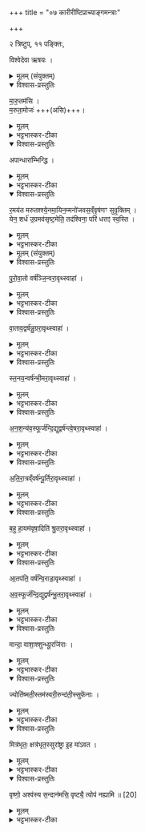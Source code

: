 +++
title = "०७ कारीरीष्टिप्राच्याङ्गमन्त्राः"

+++

२ त्रिष्टुप्, ११ पङ्क्तिः,  

विश्वेदेवा ऋषयः ।
<details><summary>मूलम् (संयुक्तम्)</summary>

मा॒रु॒तम॑सि म॒रुता॒मोजो॒ऽपान्धारा॑म्भिन्द्धि
</details>

<details open><summary>विश्वास-प्रस्तुतिः</summary>

मा॒रु॒तम॑सि ।  
म॒रुता॒मोजः॑ +++(असि)+++।  
</details>

<details><summary>मूलम्</summary>

मा॒रु॒तम॑सि ।  
म॒रुता॒मोजः॑ +++(असि)+++।  
</details>

<details><summary>भट्टभास्कर-टीका</summary>

1अथ कारीरिमन्त्राः । तत्र यजमानः कृष्णं वासः कृष्णतूषं परिधत्ते - मारुतमसीति यजुषा ॥ अत्राहुः -
होतॄन्प्रवर्ग्यकाण्डं च याश्चोपनिषदो विदुः ।  
अरुणाम्नायविधिश्चैव काठके परिकीर्तितौ ॥  
रुद्रा नारायणश्चैव मेधो यश्चैव पित्रियः ।  
एतदारण्यकं सर्वं नाव्रती श्रोतुमर्हति ॥  
कारीर्यश्चापि पित्र्याश्च दिवाकीर्त्येति येषु च ।  
रुद्रास्सन्ततिरित्येतावनुवाकौ च सात्रिकौ ॥  
होतृविध्यवसाने चाप्यनुवाकचतुष्टयम् ।  
सूक्तेषु सूक्तं यत्सौर्यं मेधो यश्चैव पित्रियः ॥  
काठकानि च सर्वाणि सर्वाण्यारण्यकानि च ।  
दिवाकीर्त्यानि शाखायामेतावन्तीह धारणा ॥   
कल्पे पितृविधिश्चैव प्रवर्ग्यविधिरेव च ।   
काठकानां विधिश्चैव कारीरीविधिरेव च ॥  
अरुणाम्नायविधिश्चैव शतरुद्रविधिस्तथा ।  
कल्पेषु च य आम्नाता मन्त्रास्तानप्यतन्द्रितः ॥  
यथाव्रतमुपाकृत्य अधीयीतेति चोच्यते ॥ इति ॥  

वास आमन्त्र्योच्यते - हे वासः मारुतं मरुतां संबन्धि त्वमसि, मरुतां ओजो बलं त्वमसि ; त्वदधीनबलत्वात्तेषाम् । ]
</details>

<details open><summary>विश्वास-प्रस्तुतिः</summary>

अपान्धारा॑म्भिन्द्धि ।
</details>

<details><summary>मूलम्</summary>

अपान्धारा॑म्भिन्द्धि ।
</details>

<details><summary>भट्टभास्कर-टीका</summary>

अतोपां धारां भिन्धि पातय । यद्वा - अपां धारयितारं मेघं भिन्धि । लिङ्गव्यत्ययः । अपां धारयित्री वा मेघपङ्क्तिं भिन्धि ॥
</details>

<details open><summary>विश्वास-प्रस्तुतिः</summary>

र॒मय॑त मरुतश्श्ये॒नमा॒यिन॒म्मनो॑जवस॒व्ँवृष॑णꣳ सुवृ॒क्तिम् ।   
येन॒ शर्ध॑ उ॒ग्रमव॑सृष्ट॒मेति॒ तद॑श्विना॒ परि॑ धत्तꣵ स्व॒स्ति ।
</details>

<details><summary>मूलम्</summary>

र॒मय॑त मरुतश्श्ये॒नमा॒यिन॒म्मनो॑जवस॒व्ँवृष॑णꣳ सुवृ॒क्तिम् ।   
येन॒ शर्ध॑ उ॒ग्रमव॑सृष्ट॒मेति॒ तद॑श्विना॒ परि॑ धत्तꣵ स्व॒स्ति ।
</details>

<details><summary>भट्टभास्कर-टीका</summary>

2पश्चाद्वातं प्रतिमीवति निवर्तयति - रमयतेति जगत्या ॥ हे मरुतः रमयत उपरमयत निवर्तयत श्येनं श्येनगतिमपि पश्चाद्वातं निवर्तयत । यद्वा - उदकस्य श्यातारं अपगमयितारं तनूकर्तारं वा आयिनं आगमनवन्तं आवन्तं[यान्तं] निवर्तयत । अथ तन्निवर्त्य अन्यं मनोजवसं महावेगं वृषणं वर्षितारमुदकस्य सुवृक्तिं शोभनशक्तिं पुरोवातं रमयतेत्येव । सामर्थ्यात् प्रवर्तयतेत्यर्थस्य गतिः । यद्वा - श्येनं प्रशस्तगमनं आयिनं उदकानयनकुशलं मनोजवसं वृषणं शोभनशक्तिं च पुरोवातं रमयत प्रवर्तयत । सामर्थ्याद्विपरीतस्वभावं पश्चाद्वातं निवर्तयतेति गम्यते । एवं श्रुत्यर्थाभ्यां लब्धमुभयं ब्राह्मणं प्रतिपादयति 'पश्चाद्वातं प्रति मीवति पुरोवातमेव जनयति' इति । येन प्रकारेण कृते शर्धः उदकं बलहेतुर्वा मरुतां बलकृतं वा । उग्रं उद्गूर्णं अवसृष्टं मुक्तं एति आगच्छति तथा रमयतेति । हे अश्विनौ युवामपि तदुदकं परिधर्त्तं परितो धारयतं स्वस्ति अविनाशार्थं लोकस्य उदकस्यैव वा अक्षयाय ॥
</details>

<details><summary>मूलम् (संयुक्तम्)</summary>

पु॒रो॒वा॒तो वर्ष॑ञ्जि॒न्वरा॒वृथ्स्वाहा॑ वा॒ताव॒द्वर्ष॑न्नु॒ग्ररा॒वृथ्स्वाहा॑ स्त॒नय॒न्वर्ष॑न्भी॒मरा॒वृथ्स्वाहा॑नश॒न्य॑व॒स्फूर्ज॑न्दि॒द्युद्वर्ष॑न्त्वे॒षरा॒वृथ्स्वाहा॑तिरा॒त्रव्ँवर्ष॑न्पू॒र्तिरा॒वृत् [19]  स्वाहा॑ ब॒हु हा॒यम॑वृषा॒दिति॑ श्रु॒तरा॒वृथ्स्वाहा॒तप॑ति॒ वर्ष॑न्वि॒राडा॒वृथ्स्वाहा॑व॒स्फूर्ज॑न्दि॒द्युद्वर्ष॑न्भू॒तरा॒वृथ्स्वाहा
</details>

<details open><summary>विश्वास-प्रस्तुतिः</summary>

पु॒रो॒वा॒तो वर्ष॑ञ्जि॒न्वरा॒वृथ्स्वाहा॑ ।  
</details>

<details><summary>मूलम्</summary>

पु॒रो॒वा॒तो वर्ष॑ञ्जि॒न्वरा॒वृथ्स्वाहा॑ ।  
</details>

<details><summary>भट्टभास्कर-टीका</summary>

3-10वातनामानि जुहोति - पुरोवात इत्यष्टौ ॥ पुरोवातः पूर्वस्या दिशः आगतः पुरोवातो वर्षन् जिन्वः प्रीणयिता लोकस्य पुरोवातस्य प्रीणनत्वात् । जिवि प्रीणने, इदित्वान्नुम्, पचाद्यच्, छान्दस स्सांहितिकोस्य रेफः, उक्तं च प्रातिशाख्ये - 'आवृत्परः' इति । आवृत् आवर्तमानः आस्त्विति शेषः । आवर्ततामिति यावत् । स्वाहुतं चेदमस्तु तस्मा इति ।
</details>

<details open><summary>विश्वास-प्रस्तुतिः</summary>

वा॒ताव॒द्वर्ष॑न्नु॒ग्ररा॒वृथ्स्वाहा॑ ।  
</details>

<details><summary>मूलम्</summary>

वा॒ताव॒द्वर्ष॑न्नु॒ग्ररा॒वृथ्स्वाहा॑ ।  
</details>

<details><summary>भट्टभास्कर-टीका</summary>

वातावत् वातेन युक्तं वर्षम् । छान्दसं दीर्घत्वम् । उग्रं उद्गूर्णम् । आवृत्परण्यं [...त्परत्वाद्रेफः] वातयुक्तस्योद्गूर्णत्वात् । समानमन्यत् ।
</details>

<details open><summary>विश्वास-प्रस्तुतिः</summary>

स्त॒नय॒न्वर्ष॑न्भी॒मरा॒वृथ्स्वाहा॑ ।  
</details>

<details><summary>मूलम्</summary>

स्त॒नय॒न्वर्ष॑न्भी॒मरा॒वृथ्स्वाहा॑ ।  
</details>

<details><summary>भट्टभास्कर-टीका</summary>

स्तनयन् शुष्कं गर्जन् वर्षन् भीमः भीतिहेतुः प्रजानां, तस्य तत्स्वभावत्वात्,
</details>

<details open><summary>विश्वास-प्रस्तुतिः</summary>

अ॒न॒श॒न्य॑व॒स्फूर्ज॑न्दि॒द्युद्वर्ष॑न्त्वे॒षरा॒वृथ्स्वाहा॑ ।  
</details>

<details><summary>मूलम्</summary>

अ॒न॒श॒न्य॑व॒स्फूर्ज॑न्दि॒द्युद्वर्ष॑न्त्वे॒षरा॒वृथ्स्वाहा॑ ।  
</details>

<details><summary>भट्टभास्कर-टीका</summary>

अनशनि अविद्यमानाशनिपातं अवस्फूर्जन् अवसेचनेन शब्दयन् दिद्युत् दीप्तिमत् विद्युत्संबन्धेन प्रकाशयन् आयुधवानिव वर्तमानो वा । अत एव त्वेषः दीप्यमानः ।
</details>

<details open><summary>विश्वास-प्रस्तुतिः</summary>

अ॒ति॒रा॒त्रव्ँवर्ष॑न्पू॒र्तिरा॒वृथ्स्वाहा॑ ।  
</details>

<details><summary>मूलम्</summary>

अ॒ति॒रा॒त्रव्ँवर्ष॑न्पू॒र्तिरा॒वृथ्स्वाहा॑ ।  
</details>

<details><summary>भट्टभास्कर-टीका</summary>

अतिरात्रं रात्रिमप्यतीत्य सर्वमप्यहोरात्रं, न रात्रिमात्रम् । 'अहस्सर्वैक' इत्यच्समासान्तः । पूर्तिः पर्याप्तिमान् पूरयद्वा महीतलं सर्वम् । क्तिच् ।
</details>

<details open><summary>विश्वास-प्रस्तुतिः</summary>

ब॒हु हा॒यम॑वृषा॒दिति॑ श्रु॒तरा॒वृथ्स्वाहा॑ ।  
</details>

<details><summary>मूलम्</summary>

ब॒हु हा॒यम॑वृषा॒दिति॑ श्रु॒तरा॒वृथ्स्वाहा॑ ।  
</details>

<details><summary>भट्टभास्कर-टीका</summary>

बहु प्रभूतम् । हेत्यवधारणे । बह्वेवायमवृषात् अवर्षत् ।
</details>

<details open><summary>विश्वास-प्रस्तुतिः</summary>

आ॒तप॑ति॒  वर्ष॑न्वि॒राडा॒वृथ्स्वाहा॑ ।

अ॒व॒स्फूर्ज॑न्दि॒द्युद्वर्ष॑न्भू॒तरा॒वृथ्स्वाहा॑ ।
</details>

<details><summary>मूलम्</summary>

आ॒तप॑ति॒  वर्ष॑न्वि॒राडा॒वृथ्स्वाहा॑ ।

अ॒व॒स्फूर्ज॑न्दि॒द्युद्वर्ष॑न्भू॒तरा॒वृथ्स्वाहा॑ ।
</details>

<details><summary>भट्टभास्कर-टीका</summary>

देव इत्येवं श्रुतः सर्वविख्यातं गच्छन् आतपति आतपे सति, ईषत्तपति वा सूर्ये वर्षन् विराट् प्रशस्ततया विराजमानः अवस्फूर्जन्दिद्युद्वर्षन्भूतः प्रभूतः सर्वलोकधारणक्षमः पुनःपुनरित्थं वर्षत्विति प्रतिपादनार्थं अवस्फूर्जन्नित्यादेः पुनराम्नानम् ॥
</details>

<details open><summary>विश्वास-प्रस्तुतिः</summary>

मान्दा॒ वाशा॒श्शुन्ध्यू॒रजि॑राः ।
</details>

<details><summary>मूलम्</summary>

मान्दा॒ वाशा॒श्शुन्ध्यू॒रजि॑राः ।
</details>

<details><summary>भट्टभास्कर-टीका</summary>

11-13अन्तर्वेदि कृष्णाजिने कृष्णेन मधुषा करीरसक्तून् संयौति - मान्दा वाशा इति तिसृभिः ॥ प्रथमा एकपदा गायत्री । परे द्वे द्विपदे गायत्र्यौ । मान्दादीत्येतान्यपां नामानि एकादश । सर्वाण्यप्यामन्त्रिताद्युदात्तानि, पूर्वपूर्वविद्यमानतया उत्तरोत्तरनिघाताभावः । मन्दयन्ति मोदयन्ति प्रजा इति मान्दाः । पचाद्यच्, व्यत्ययेनानुपधाभूतस्याप्याकारस्य णिचि वृद्धिः । वाशयन्ति शब्दयन्ति प्रजा इति वाशाः । वाशृ शब्दे । वष्टेर्वा घञ् । काम्याः । शुन्ध्यूः शोधायित्र्यः । औणादिकः क्विप्रत्ययः, 'वा छन्दसि' इति पूर्वसवर्णदीर्घत्वम् । अजिराः अजनशीलाः, जनन्यादिरूपेण परिणामात् ।
</details>

<details open><summary>विश्वास-प्रस्तुतिः</summary>

ज्योति॑ष्मती॒स्तम॑स्वरी॒रुन्द॑ती॒स्सुफे॑नाः ।
</details>

<details><summary>मूलम्</summary>

ज्योति॑ष्मती॒स्तम॑स्वरी॒रुन्द॑ती॒स्सुफे॑नाः ।
</details>

<details><summary>भट्टभास्कर-टीका</summary>

ज्योतिष्मत्यः सच्छायाः दुर्ज्ञानयाथात्म्याः । तमस्वरीः दौर्दिन्यकारिण्यः ।
उन्दत्यः क्लेदयित्र्यो भुवः ।
सुफेनाः अलङ्कारभूतफेनाः उपर्युपरि वधर्मानाः ।
</details>

<details open><summary>विश्वास-प्रस्तुतिः</summary>

मित्र॑भृतः॒ क्षत्र॑भृत॒स्सुरा॑ष्ट्रा इ॒ह मा॑ऽवत ।
</details>

<details><summary>मूलम्</summary>

मित्र॑भृतः॒ क्षत्र॑भृत॒स्सुरा॑ष्ट्रा इ॒ह मा॑ऽवत ।
</details>

<details><summary>भट्टभास्कर-टीका</summary>

मित्रभृतः दुःखात्त्रायकाणां ओषध्यादीनां भर्त्र्यः ।
क्षत्रभृतः बलस्य पोषयित्र्यः । सुराष्ट्राः शोभनरार्ष्ट्रं कर्तुं समर्थाः ।
ईदृश्यो यूयं इहास्मिन् कर्मणि मामवत अविघ्नेन प्रवर्तयत । यद्वा - कर्मफलप्रदानेन मां तर्पयत ॥
</details>

<details open><summary>विश्वास-प्रस्तुतिः</summary>

वृष्णो॒ अश्व॑स्य स॒न्दान॑मसि॒ वृष्ट्यै॒ त्वोप॑ नह्यामि ॥ [20]  
</details>

<details><summary>मूलम्</summary>

वृष्णो॒ अश्व॑स्य स॒न्दान॑मसि॒ वृष्ट्यै॒ त्वोप॑ नह्यामि ॥ [20]  
</details>

<details><summary>भट्टभास्कर-टीका</summary>

14अथ करीरसक्तून् तिस्रः पिण्डाः कृत्वा समुद्धृत्य कृष्णाजिनस्यान्तान् कृष्णेन सन्दानेनोपनह्यति - वृष्ण इति ॥ वृष्णः वर्षितुरश्वस्य व्यापकस्य सन्दानं बन्धनमसि । अतो वृष्ट्यै वृष्ट्यर्थं त्वामुपनह्यामि बध्नामि, त्वयोपनह्यामि वा ॥

इति द्वितीये चतुर्थे सप्तमोनुवाकः ॥  
</details>
